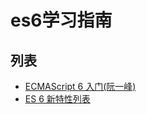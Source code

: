 # es6学习指南

## 列表
- [ECMAScript 6 入门(阮一峰)](http://es6.ruanyifeng.com/)
- [ES 6 新特性列表](https://frankfang.github.io/es-6-tutorials/)
